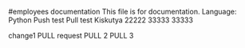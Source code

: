 #employees documentation
This file is for documentation.
Language: Python
Push test
Pull test
Kiskutya
22222
33333
33333

change1 
PULL request
PULL 2
PULL 3